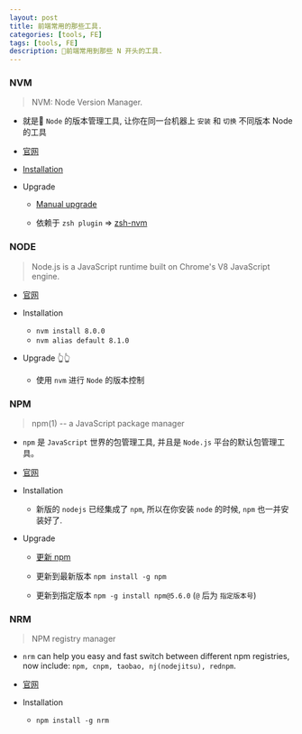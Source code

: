 ```yaml
---
layout: post
title: 前端常用的那些工具.
categories: [tools, FE]
tags: [tools, FE]
description: 前端常用到那些 N 开头的工具.
---
```


### NVM
> NVM: Node Version Manager.

* 就是 `Node` 的版本管理工具, 让你在同一台机器上 `安装` 和 `切换` 不同版本 Node 的工具

* [官网](https://github.com/creationix/nvm)

* [Installation](https://github.com/creationix/nvm#installation)

* Upgrade

  - [Manual upgrade](https://github.com/creationix/nvm#manual-upgrade)

  - 依赖于 `zsh plugin` => [zsh-nvm](https://github.com/lukechilds/zsh-nvm#manually)


### NODE
> Node.js is a JavaScript runtime built on Chrome's V8 JavaScript engine.

* [官网](https://nodejs.org/zh-cn)

* Installation

  - `nvm install 8.0.0`
  - `nvm alias default 8.1.0`

* Upgrade 👆👆

  - 使用 `nvm` 进行 `Node` 的版本控制

### NPM
> npm(1) -- a JavaScript package manager

* `npm` 是 `JavaScript` 世界的包管理工具, 并且是 `Node.js` 平台的默认包管理工具。

* [官网](https://www.npmjs.cn/)

* Installation
  - 新版的 `nodejs` 已经集成了 `npm`, 所以在你安装 `node` 的时候, `npm` 也一并安装好了.

* Upgrade
  - [更新 npm](https://www.npmjs.cn/getting-started/installing-node/#2-%E6%9B%B4%E6%96%B0-npm)

  - 更新到最新版本  `npm install -g npm`

  - 更新到指定版本  `npm -g install npm@5.6.0` (`@` 后为 `指定版本号`)

### NRM
> NPM registry manager

* `nrm` can help you easy and fast switch between different npm registries,
now include: `npm, cnpm, taobao, nj(nodejitsu), rednpm`.

* [官网](https://github.com/Pana/nrm)

* Installation

  - `npm install -g nrm`

